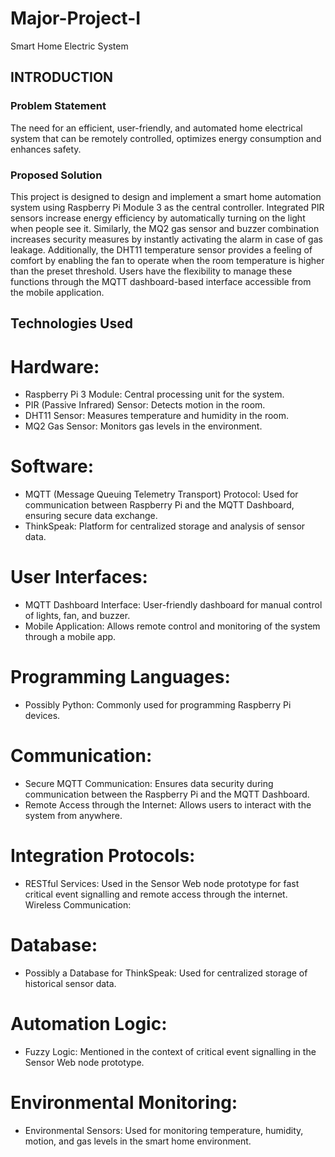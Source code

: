 # Major-Project-I
Smart Home Electric System

## INTRODUCTION 

### Problem Statement 
The need for an efficient, user-friendly, and automated home electrical system that can be remotely controlled, optimizes energy consumption and enhances safety.

### Proposed Solution
This project is designed to design and implement a smart home automation system using Raspberry Pi Module 3 as the central controller. Integrated PIR sensors increase energy efficiency by automatically turning on the light when people see it. Similarly, the MQ2 gas sensor and buzzer combination increases security measures by instantly activating the alarm in case of gas leakage. Additionally, the DHT11 temperature sensor provides a feeling of comfort by enabling the fan to operate when the room temperature is higher than the preset threshold. Users have the flexibility to manage these functions through the MQTT dashboard-based interface accessible from the mobile application.
## Technologies Used
# Hardware:

- Raspberry Pi 3 Module: Central processing unit for the system.
- PIR (Passive Infrared) Sensor: Detects motion in the room.
- DHT11 Sensor: Measures temperature and humidity in the room.
- MQ2 Gas Sensor: Monitors gas levels in the environment.
# Software:

- MQTT (Message Queuing Telemetry Transport) Protocol: Used for communication between Raspberry Pi and the MQTT Dashboard, ensuring secure data exchange.
- ThinkSpeak: Platform for centralized storage and analysis of sensor data.

# User Interfaces:

- MQTT Dashboard Interface: User-friendly dashboard for manual control of lights, fan, and buzzer.
- Mobile Application: Allows remote control and monitoring of the system through a mobile app.

# Programming Languages:

- Possibly Python: Commonly used for programming Raspberry Pi devices.

# Communication:

- Secure MQTT Communication: Ensures data security during communication between the Raspberry Pi and the MQTT Dashboard.
- Remote Access through the Internet: Allows users to interact with the system from anywhere.

# Integration Protocols:

- RESTful Services: Used in the Sensor Web node prototype for fast critical event signalling and remote access through the internet.
Wireless Communication:


# Database:

- Possibly a Database for ThinkSpeak: Used for centralized storage of historical sensor data.

# Automation Logic:

- Fuzzy Logic: Mentioned in the context of critical event signalling in the Sensor Web node prototype.

# Environmental Monitoring:

- Environmental Sensors: Used for monitoring temperature, humidity, motion, and gas levels in the smart home environment.
